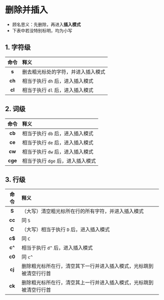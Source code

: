 # 删除并插入

- 顾名思义：先删除，再进入**插入模式**
- 下表中若没特别标明，均为小写

## 1. 字符级

| 命令 | 释义 |
| :---: | :--- |
| **s** | 删去粗光标处的字符，并进入插入模式 |
| **ch** | 相当于执行 `dh` 后，进入插入模式 |
| **cl** | 相当于执行 `dl` 后，进入插入模式 |

## 2. 词级

| 命令 | 释义 |
| :---: | :--- |
| **cb** | 相当于执行 `db` 后，进入插入模式 |
| **ce** | 相当于执行 `de` 后，进入插入模式 |
| **cw** | 相当于执行 `dw` 后，进入插入模式 |
| **cge** | 相当于执行 `dge` 后，进入插入模式 |

## 3. 行级

| 命令 | 释义 |
| :---: | :--- |
| **S** | （大写）清空粗光标所在行的所有字符，并进入插入模式 |
| **cc** | 同 `S` |
| **C** | （大写）相当于执行 `D` 后，进入插入模式 |
| **c$** | 同 `C` |
| **c^** | 相当于执行 `d^` 后，进入插入模式 |
| **c0** | 同 `c^` |
| **cj** | 删除粗光标所在行，清空其下一行并进入插入模式，光标跳到被清空行行首 |
| **ck** | 删除粗光标所在行，清空其上一行并进入插入模式，光标跳到被清空行行首 |